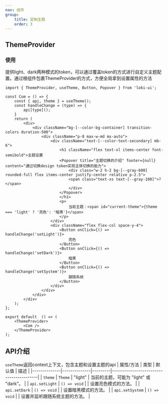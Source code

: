 ```yaml
---
nav: 组件
group:
    title: 定制主题
    order: 3
---
```


## ThemeProvider

### 使用

提供light、dark两种模式的token，可以通过覆盖token的方式进行自定义主题配置。通过根组件包裹ThemeProvider的方式，方便全局拿到设置属性的方法

```tsx
import { ThemeProvider, useTheme, Button, Popover } from 'loki-ui';

const Com = () => {
    const { api, theme } = useTheme();
    const handleChange = (type) => {
        api[type]();
    }
    return (
        <div>
            <div className="bg-[--color-bg-container] transition-colors duration-500">
                <div className="p-8 max-w-md mx-auto">
                    <div className="text-[--color-text-secondary] mb-6">
                        <h1 className="flex text-xl items-center font-semibold">主题设置
                        <Popover title="主题切换的介绍" footer={null} content="通过切换design token实现主体切换的能力">
                            <div class="w-2 h-2 bg-[--gray-600] rounded-full flex items-center justify-center relative p-2.5">
                            <span class="text-xs text-[--gray-100]">?</span>
                            </div>
                        </Popover>
                        </h1>
                        <p>
                            当前主题：<span id="current-theme">{theme === 'light' ? '亮色': '暗黑'}</span>
                        </p>
                    </div>
                    <div className="flex flex-col space-y-4">
                        <Button onClick={() => handleChange('setLight')}>
                            亮色
                        </Button>
                        <Button onClick={() => handleChange('setDark')}>
                            暗黑
                        </Button>
                        <Button onClick={() => handleChange('setSystem')}>
                            跟随系统
                        </Button>
                    </div>
                </div>
            </div>
        </div>
    );
};

export default  () => (
    <ThemeProvider>
        <Com />
    </ThemeProvider>
);
```

## API介绍
`useTheme`返回context上下文，包含主题和设置主题的api
| 属性/方法    | 类型         | 默认值  | 描述                                    |
|--------------|--------------|---------|-----------------------------------------|
| `theme`      | `Theme`      | "light" | 当前的主题，可能为 "light" 或 "dark"。     |
| `api.setLight` | `() => void` |         | 设置亮色模式的方法。                      |
| `api.setDark`  | `() => void` |         | 设置暗黑模式的方法。                      |
| `api.setSystem` | `() => void` |         | 设置并监听跟随系统主题的方法。             |
